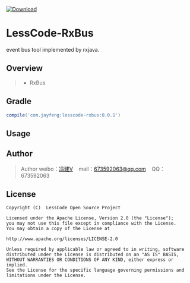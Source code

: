 [ ![Download](https://api.bintray.com/packages/openproject/maven/lesscode-ui/images/download.svg) ](https://bintray.com/openproject/maven/lesscode-ui/_latestVersion)

# LessCode-RxBus
event bus tool implemented by rxjava.

## Overview

> * RxBus

## Gradle

```groovy
compile('com.jayfeng:lesscode-rxbus:0.0.1')
```

## Usage

## Author

> Author weibo：<a href="http://weibo.com/xiaofengjian" target="_blank">冯建V</a>&nbsp;&nbsp;&nbsp;&nbsp;mail：673592063@qq.com&nbsp;&nbsp;&nbsp;&nbsp;QQ：673592063

## License

```
Copyright (C)  LessCode Open Source Project

Licensed under the Apache License, Version 2.0 (the "License");
you may not use this file except in compliance with the License.
You may obtain a copy of the License at

http://www.apache.org/licenses/LICENSE-2.0

Unless required by applicable law or agreed to in writing, software
distributed under the License is distributed on an "AS IS" BASIS,
WITHOUT WARRANTIES OR CONDITIONS OF ANY KIND, either express or implied.
See the License for the specific language governing permissions and
limitations under the License.
```
